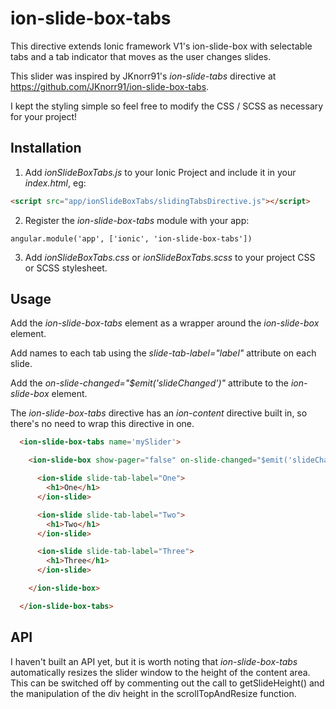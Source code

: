 # ion-slide-box-tabs

This directive extends Ionic framework V1's ion-slide-box with selectable tabs and a tab indicator that moves as the user changes slides. 

This slider was inspired by JKnorr91's *ion-slide-tabs* directive at https://github.com/JKnorr91/ion-slide-box-tabs.

I kept the styling simple so feel free to modify the CSS / SCSS as necessary for your project!

## Installation

1. Add *ionSlideBoxTabs.js* to your Ionic Project and include it in your *index.html*, eg:

  ```html
  <script src="app/ionSlideBoxTabs/slidingTabsDirective.js"></script>
  ```

2. Register the *ion-slide-box-tabs* module with your app:

  ```
  angular.module('app', ['ionic', 'ion-slide-box-tabs'])
  ```

3. Add *ionSlideBoxTabs.css* or *ionSlideBoxTabs.scss* to your project CSS or SCSS stylesheet.

## Usage

Add the *ion-slide-box-tabs* element as a wrapper around the *ion-slide-box* element.

Add names to each tab using the *slide-tab-label="label"* attribute on each slide.

Add the *on-slide-changed="$emit('slideChanged')"* attribute to the *ion-slide-box* element. 

The *ion-slide-box-tabs* directive has an *ion-content* directive built in, so there's no need to wrap this directive in one.

  ```html
    <ion-slide-box-tabs name='mySlider'>

      <ion-slide-box show-pager="false" on-slide-changed="$emit('slideChanged')">

        <ion-slide slide-tab-label="One">
          <h1>One</h1>
        </ion-slide>

        <ion-slide slide-tab-label="Two">
          <h1>Two</h1>
        </ion-slide>

        <ion-slide slide-tab-label="Three">
          <h1>Three</h1>
        </ion-slide>

      </ion-slide-box>

    </ion-slide-box-tabs>

  ```

## API

I haven't built an API yet, but it is worth noting that *ion-slide-box-tabs* automatically resizes the slider window to the height of the content area. This can be switched off by commenting out the call to getSlideHeight() and the manipulation of the div height in the scrollTopAndResize function. 
